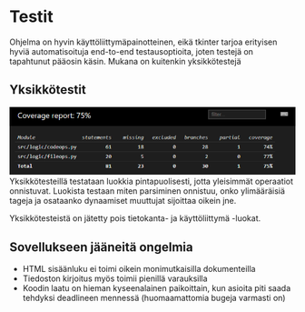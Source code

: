 # Testit

Ohjelma on hyvin käyttöliittymäpainotteinen, eikä tkinter tarjoa erityisen hyviä automatisoituja end-to-end testausoptioita, joten testejä on tapahtunut pääosin käsin. Mukana on kuitenkin yksikkötestejä

## Yksikkötestit

![menus](./kuvat/unittestit.png)
Yksikkötesteillä testataan luokkia pintapuolisesti, jotta yleisimmät operaatiot onnistuvat. Luokista testaan miten parsiminen onnistuu, onko ylimääräisiä tageja ja osataanko dynaamiset muuttujat sijoittaa oikein jne.

Yksikkötesteistä on jätetty pois tietokanta- ja käyttöliittymä -luokat.

## Sovellukseen jääneitä ongelmia
* HTML sisäänluku ei toimi oikein monimutkaisilla dokumenteilla
* Tiedoston kirjoitus myös toimii pienillä varauksilla
* Koodin laatu on hieman kyseenalainen paikoittain, kun asioita piti saada tehdyksi deadlineen mennessä (huomaamattomia bugeja varmasti on)